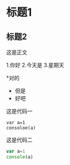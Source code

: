 # 标题1
## 标题2
这是正文

1.你好
2.今天是
3.星期天

*对的
* 但是
* 好吧

这是代码一

    var a=1
    consoloe(a)

这是代码二

```javascript
var a=1
console(a)
```